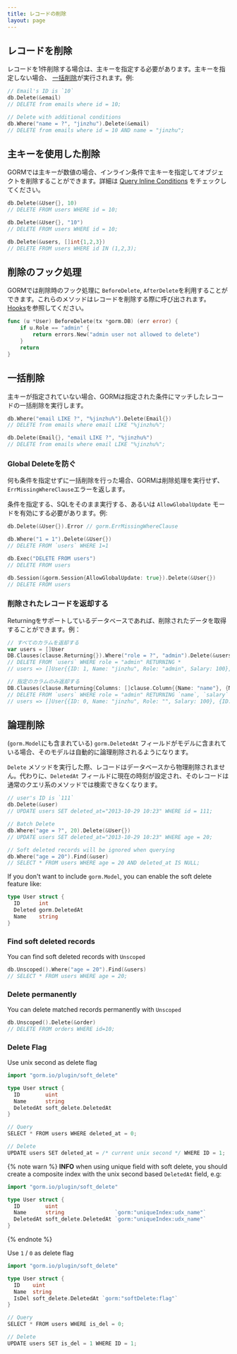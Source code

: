 ```yaml
---
title: レコードの削除
layout: page
---
```


## レコードを削除

レコードを1件削除する場合は、主キーを指定する必要があります。主キーを指定しない場合、 [一括削除](#batch_delete)が実行されます。例:

```go
// Email's ID is `10`
db.Delete(&email)
// DELETE from emails where id = 10;

// Delete with additional conditions
db.Where("name = ?", "jinzhu").Delete(&email)
// DELETE from emails where id = 10 AND name = "jinzhu";
```

## 主キーを使用した削除

GORMでは主キーが数値の場合、インライン条件で主キーを指定してオブジェクトを削除することができます。詳細は [Query Inline Conditions](query.html#inline_conditions) をチェックしてください。

```go
db.Delete(&User{}, 10)
// DELETE FROM users WHERE id = 10;

db.Delete(&User{}, "10")
// DELETE FROM users WHERE id = 10;

db.Delete(&users, []int{1,2,3})
// DELETE FROM users WHERE id IN (1,2,3);
```

## 削除のフック処理

GORMでは削除時のフック処理に `BeforeDelete`, `AfterDelete`を利用することができます。これらのメソッドはレコードを削除する際に呼び出されます。 [Hooks](hooks.html)を参照してください。

```go
func (u *User) BeforeDelete(tx *gorm.DB) (err error) {
    if u.Role == "admin" {
        return errors.New("admin user not allowed to delete")
    }
    return
}
```

## <span id="batch_delete">一括削除</span>

主キーが指定されていない場合、GORMは指定された条件にマッチしたレコードの一括削除を実行します。

```go
db.Where("email LIKE ?", "%jinzhu%").Delete(Email{})
// DELETE from emails where email LIKE "%jinzhu%";

db.Delete(Email{}, "email LIKE ?", "%jinzhu%")
// DELETE from emails where email LIKE "%jinzhu%";
```

### Global Deleteを防ぐ

何も条件を指定せずに一括削除を行った場合、GORMは削除処理を実行せず、`ErrMissingWhereClause`エラーを返します。

条件を指定する、SQLをそのまま実行する、あるいは `AllowGlobalUpdate` モードを有効にする必要があります。例:

```go
db.Delete(&User{}).Error // gorm.ErrMissingWhereClause

db.Where("1 = 1").Delete(&User{})
// DELETE FROM `users` WHERE 1=1

db.Exec("DELETE FROM users")
// DELETE FROM users

db.Session(&gorm.Session{AllowGlobalUpdate: true}).Delete(&User{})
// DELETE FROM users
```

### 削除されたレコードを返却する

Returningをサポートしているデータベースであれば、削除されたデータを取得することができます。例：

```go
// すべてのカラムを返却する
var users = []User
DB.Clauses(clause.Returning{}).Where("role = ?", "admin").Delete(&users)
// DELETE FROM `users` WHERE role = "admin" RETURNING *
// users => []User{{ID: 1, Name: "jinzhu", Role: "admin", Salary: 100}, {ID: 2, Name: "jinzhu.2", Role: "admin", Salary: 1000}}

// 指定のカラムのみ返却する
DB.Clauses(clause.Returning{Columns: []clause.Column{{Name: "name"}, {Name: "salary"}}}).Where("role = ?", "admin").Delete(&users)
// DELETE FROM `users` WHERE role = "admin" RETURNING `name`, `salary`
// users => []User{{ID: 0, Name: "jinzhu", Role: "", Salary: 100}, {ID: 0, Name: "jinzhu.2", Role: "", Salary: 1000}}
```

## 論理削除

(`gorm.Model`にも含まれている) `gorm.DeletedAt` フィールドがモデルに含まれている場合、そのモデルは自動的に論理削除されるようになります。

`Delete` メソッドを実行した際、レコードはデータベースから物理削除されません。代わりに、`DeletedAt` フィールドに現在の時刻が設定され、そのレコードは通常のクエリ系のメソッドでは検索できなくなります。

```go
// user's ID is `111`
db.Delete(&user)
// UPDATE users SET deleted_at="2013-10-29 10:23" WHERE id = 111;

// Batch Delete
db.Where("age = ?", 20).Delete(&User{})
// UPDATE users SET deleted_at="2013-10-29 10:23" WHERE age = 20;

// Soft deleted records will be ignored when querying
db.Where("age = 20").Find(&user)
// SELECT * FROM users WHERE age = 20 AND deleted_at IS NULL;
```

If you don't want to include `gorm.Model`, you can enable the soft delete feature like:

```go
type User struct {
  ID      int
  Deleted gorm.DeletedAt
  Name    string
}
```

### Find soft deleted records

You can find soft deleted records with `Unscoped`

```go
db.Unscoped().Where("age = 20").Find(&users)
// SELECT * FROM users WHERE age = 20;
```

### Delete permanently

You can delete matched records permanently with `Unscoped`

```go
db.Unscoped().Delete(&order)
// DELETE FROM orders WHERE id=10;
```

### Delete Flag

Use unix second as delete flag

```go
import "gorm.io/plugin/soft_delete"

type User struct {
  ID        uint
  Name      string
  DeletedAt soft_delete.DeletedAt
}

// Query
SELECT * FROM users WHERE deleted_at = 0;

// Delete
UPDATE users SET deleted_at = /* current unix second */ WHERE ID = 1;
```

{% note warn %}
**INFO** when using unique field with soft delete, you should create a composite index with the unix second based `DeletedAt` field, e.g:

```go
import "gorm.io/plugin/soft_delete"

type User struct {
  ID        uint
  Name      string                `gorm:"uniqueIndex:udx_name"`
  DeletedAt soft_delete.DeletedAt `gorm:"uniqueIndex:udx_name"`
}
```
{% endnote %}

Use `1` / `0` as delete flag

```go
import "gorm.io/plugin/soft_delete"

type User struct {
  ID    uint
  Name  string
  IsDel soft_delete.DeletedAt `gorm:"softDelete:flag"`
}

// Query
SELECT * FROM users WHERE is_del = 0;

// Delete
UPDATE users SET is_del = 1 WHERE ID = 1;
```
